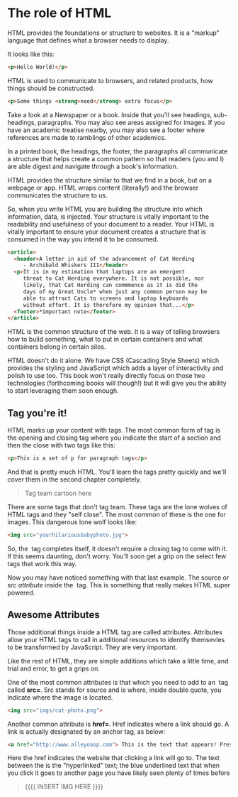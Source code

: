 # The role of HTML

HTML provides the foundations or structure to websites. It is a "markup" language that defines what a browser needs to display.

It looks like this:

```html
<p>Hello World!</p>
```

HTML is used to communicate to browsers, and related products, how things should be constructed.

```html
<p>Some things <strong>need</strong> extra focus</p>
```

Take a look at a Newspaper or a book. Inside that you'll see headings, sub-headings, paragraphs. You may also see areas assigned for images. If you have an academic treatise nearby, you may also see a footer where references are made to ramblings of other academics.

In a printed book, the headings, the footer, the paragraphs all communicate a structure that helps create a common pattern so that readers (you and I) are able digest and navigate through a book's information.

HTML provides the structure similar to that we find in a book, but on a webpage or app. HTML wraps content (literally!) and the browser communicates the structure to us. 

So, when you write HTML you are building the structure into which information, data, is injected. Your structure is vitally important to the readability and usefulness of your document to a reader. Your HTML is vitally important to ensure your document creates a structure that is consumed in the way you intend it to be consumed.

```html
<article>
  <header>A letter in aid of the advancement of Cat Herding 
     - Archibald Whiskers III</header>
  <p>It is in my estimation that laptops are an emergent 
     threat to Cat Herding everywhere. It is not possible, nor 
     likely, that Cat Herding can commmence as it is did the 
     days of my Great Uncle* when just any common person may be 
     able to attract Cats to screens and laptop keyboards 
     without effort. It is therefore my opinion that...</p>
  <footer>*important note</footer>
</article>
```

HTML is the common structure of the web. It is a way of telling browsers how to build something, what to put in certain containers and what containers belong in certain silos.

HTML doesn't do it alone. We have CSS (Cascading Style Sheets) which provides the styling and JavaScript which adds a layer of interactivity and polish to use too. This book won't really directly focus on those two technologies (forthcoming books will though!) but it will give you the ability to start leveraging them soon enough.

## Tag you're it!

HTML marks up your content with tags. The most common form of tag is the opening and closing tag where you indicate the start of a section and then the close with two tags like this:

```html
<p>This is a set of p for paragraph tags</p>
```
And that is pretty much HTML. You'll learn the tags pretty quickly and we'll cover them in the second chapter completely.

> Tag team cartoon here

There are some tags that don't tag team. These tags are the lone wolves of HTML tags and they "self close". The most common of these is the one for images. This dangerous lone wolf looks like:

```html
<img src="yourhilariousbabyphoto.jpg">
```

So, the **<img>** tag completes itself, it doesn't require a closing **</img>** tag to come with it. If this seems daunting, don't worry. You'll soon get a grip on the select few tags that work this way.

Now you may have noticed something  with that last example. The source or src *attribute* inside the **<img>** tag. This is something that really makes HTML super powered.

## Awesome Attributes

Those additional things inside a HTML tag are called attributes. Attributes allow your HTML tags to call in additional resources to identify themsevles to be transformed by JavaScript. They are very important.

Like the rest of HTML, they are simple additions which take a little time, and trial and error, to get a grips on.

One of the most common attributes is that which you need to add to an **<img>** tag called **src=**. Src stands for source and is where, inside double quote, you indicate where the image is located.

```html
<img src="imgs/cat-photo.png">
```

Another common attribute is **href=**. Href indicates where a link should go. A link is actually designated by an anchor tag, as below:

```html
<a href="http://www.alleyooop.com"> This is the text that appears! Press me!</a>

```

Here the href indicates the website that clicking a link will go to. The text between the **<a></a>** is the "hyperlinked" text; the blue underlined text that when you click it goes to another page you have likely seen plenty of times before

> {{{{ INSERT IMG HERE }}}}

